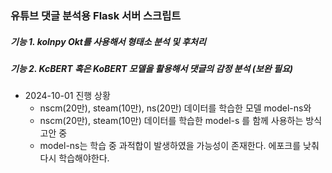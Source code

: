 ### 유튜브 댓글 분석용 Flask 서버 스크립트

##### 기능 1. kolnpy Okt를 사용해서 형태소 분석 및 후처리
##### 기능 2. KcBERT 혹은 KoBERT 모델을 활용해서 댓글의 감정 분석 (보완 필요)
- 2024-10-01 진행 상황
  - nscm(20만), steam(10만), ns(20만) 데이터를 학습한 모델 model-ns와
  - nscm(20만), steam(10만) 데이터를 학습한 model-s 를 함께 사용하는 방식 고안 중
  - model-ns는 학습 중 과적합이 발생하였을 가능성이 존재한다. 에포크를 낮춰 다시 학습해야한다.
